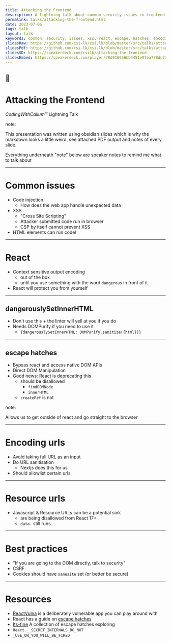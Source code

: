 ```yaml
---
title: Attacking the Frontend
description: A lightning talk about common security issues in frontend applications going through XSS, React escape hatches, resource and encoding urls
permalink: talks/attacking-the-frontend.html
date: 2023-07-06
tags: talk
layout: talk
keywords: common, security, issues, xss, react, escape, hatches, encoding, urls, resource, dangerous 
slidesRaw: https://github.com/csi-lk/csi.lk/blob/master/src/talks/attacking-the-frontend.md
slidesPdf: https://github.com/csi-lk/csi.lk/blob/master/src/talks/attacking-the-frontend.pdf
slidesSD: https://speakerdeck.com/csilk/attacking-the-frontend
slidesEmbed: https://speakerdeck.com/player/78d916656bb3451e97ea778dc714ae8f
---
```


## 🔐
# Attacking the Frontend
*CodingWithCallum™️* Lightning Talk
 
note: 

This presentation was written using obsidian slides which is why the markdown looks a little weird, see attached PDF output and notes of every slide.

Everything underneath "note" below are speaker notes to remind me what to talk about

---

# Common issues

- Code injection
	- How does the web app handle unexpected data
- XSS
	- "Cross Site Scripting"
	- Attacker submitted code run in browser
	- CSP by itself cannot prevent XSS
- HTML elements can run code!

---

# React

- Context sensitive output encoding
	- out of the box
	- until you use something with the word `dangerous` in front of it
- React will protect you from yourself

---

## dangerouslySetInnerHTML

- Don't use this + the linter will yell at you if you do
- Needs DOMPurify if you need to use it
	- `{dangerouslySetInnerHTML: DOMPurify.sanitize({html})}`
	  
---

## escape hatches

- Bypass react and access native DOM APIs
- Direct DOM Manipulation
- Good news: React is deprecating this
	- should be disallowed
		- `findDOMNode` 
		- `innerHTML`
	- `createRef` is not

note:

Allows us to get outside of react and go straight to the browser

---

# Encoding urls

- Avoid taking full URL as an input
- Do URL sanitisation
	- Nextjs does this for us
- Should allowlist certain urls

---

# Resource urls

- Javascript & Resource URLs can be a potential sink
	- are being disallowed from React 17+
	- `data.` still runs

---

# Best practices

- "If you are going to the DOM directly, talk to security"
- CSRF
- Cookies should have `samesite` set (or better be secure)

---

# Resources

- [ReactVulna](https://github.com/edu-secmachine/reactvulna) is a deliberately vulnerable app you can play around with 
- React has a guide on [escape hatches](https://react.dev/learn/escape-hatches)
- [Its-fine](https://github.com/pmndrs/its-fine) A collection of escape hatches exploring 
- `React.__SECRET_INTERNALS_DO_NOT`
- `_USE_OR_YOU_WILL_BE_FIRED`

